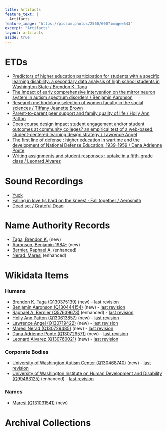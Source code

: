 ```yaml
---
title: Artifacts
feature_text: |
  Artifacts
feature_image: "https://picsum.photos/2560/600?image=543"
excerpt: "Artifacts"
layout: artifacts
aside: true
---
```


# ETDs
- [Predictors of higher education participation for students with a specific learning disability: a secondary data analysis of high school students in Washington State / Brendon K. Taga](https://github.com/cspayne/fall2024dfw/blob/main/_artifacts/ETDs/981519192.pdf)
- [The Impact of early comprehensive intervention on the mirror neuron system in autism spectrum disorders / Benjamin Aaronson](https://github.com/cspayne/fall2024dfw/blob/main/_artifacts/ETDs/981515721.pdf)
- [Research methodology selection of women faculty in the social sciences / Tiffany Jeanette Brown](https://github.com/cspayne/fall2024dfw/blob/main/_artifacts/ETDs/946445850.pdf)
- [Parent-to-parent peer support and family quality of life / Holly Ann Patton](https://github.com/cspayne/fall2024dfw/blob/main/_artifacts/ETDs/981511212.pdf)
- [Does course design impact student engagement and/or student outcomes at community colleges? an empirical test of a web-based, student-centered learning design strategy / Lawrence Angel](https://github.com/cspayne/fall2024dfw/blob/main/_artifacts/ETDs/946445886.pdf)
- [The first line of defense : higher education in wartime and the development of National Defense Education, 1939-1959 / Dana Adrienne Ponte](https://github.com/cspayne/fall2024dfw/blob/main/_artifacts/ETDs/990303268.pdf)
- [Writing assignments and student responses : uptake in a fifth-grade class / Leonard Alvarez](https://github.com/cspayne/fall2024dfw/blob/main/_artifacts/ETDs/990303239.pdf)

# Sound Recordings
- [Yuck](https://github.com/cspayne/fall2024dfw/blob/main/_artifacts/sound_recordings/696112082_enhanced.pdf)
- [Falling in love (is hard on the knees) ; Fall together / Aerosmith](https://github.com/cspayne/fall2024dfw/blob/main/_artifacts/sound_recordings/741626939_enhanced.pdf)
- [Dead set / Grateful Dead](https://github.com/cspayne/fall2024dfw/blob/main/_artifacts/sound_recordings/18407893_enhanced.pdf)

# Name Authority Records

- [Taga, Brendon K.](https://github.com/cspayne/fall2024dfw/blob/main/_artifacts/NAFs/no2024107202_new.pdf) (new)
- [Aaronson, Benjamin 1984-](https://github.com/cspayne/fall2024dfw/blob/main/_artifacts/NAFs/no2024110391_new.pdf) (new)
- [Bernier, Raphael A.](https://github.com/cspayne/fall2024dfw/blob/main/_artifacts/NAFs/no2005038308_enhanced.pdf) (enhanced)
- [Nerad, Maresi](https://github.com/cspayne/fall2024dfw/blob/main/_artifacts/NAFs/n83212720_enhanced.pdf) 
(enhanced)

# Wikidata Items

### Humans
- [Brendon K. Taga (Q130375139)](http://www.wikidata.org/entity/Q130375139) (new) - [last revision](https://www.wikidata.org/w/index.php?title=Q130375139&oldid=2257128087)
- [Benjamin Aaronson (Q130444154)](http://www.wikidata.org/entity/Q130444154) (new) - [last revision](https://www.wikidata.org/w/index.php?title=Q130444154&oldid=2258805721)
- [Raphael A. Bernier (Q57639673)](http://www.wikidata.org/entity/Q57639673) (enhanced) - [last revision](https://www.wikidata.org/w/index.php?title=Q57639673&oldid=2263806645)
- [Holly Ann Patton (Q130613857)](http://www.wikidata.org/entity/Q130613857) (new) - [last revision](https://www.wikidata.org/w/index.php?title=Q130613857&oldid=2268501610)
-  [Lawrence Angel (Q130719422)](http://www.wikidata.org/entity/Q130719422) (new) - [last revision](https://www.wikidata.org/w/index.php?title=Q130719422&oldid=2268501137)
- [Maresi Nerad (Q130729485)](http://www.wikidata.org/entity/Q130729485) (new) - [last revision](https://www.wikidata.org/w/index.php?title=Q130729485&oldid=2271674219)
- [Dana Adrienne Ponte (Q130729571)](http://www.wikidata.org/entity/Q130729571) (new) - [last revision](https://www.wikidata.org/w/index.php?title=Q130729571&oldid=2268502083)
- [Leonard Alvarez (Q130760021)](http://www.wikidata.org/entity/Q130760021) (new) - [last revision](https://www.wikidata.org/w/index.php?title=Q130760021&oldid=2271674800)

### Corporate Bodies
- [University of Washington Autism Center (Q130468740)](http://www.wikidata.org/entity/Q130468740) (new) - [last revision](https://www.wikidata.org/w/index.php?title=Q130468740&oldid=2264986949)
- [University of Washington Institute on Human Development and Disability (Q99463125)](http://www.wikidata.org/entity/Q99463125) (enhanced) - [last revision](https://www.wikidata.org/w/index.php?title=Q99463125&oldid=2258836522)

### Names
- [Maresi (Q131031541)](http://www.wikidata.org/entity/Q131031541) (new)

# Archival Collections